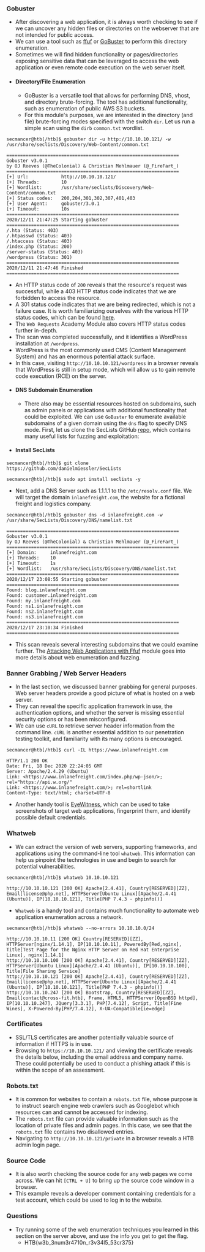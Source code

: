 ### Gobuster
- After discovering a web application, it is always worth checking to see if we can uncover any hidden files or directories on the webserver that are not intended for public access. 
- We can use a tool such as [ffuf](https://github.com/ffuf/ffuf) or [GoBuster](https://github.com/OJ/gobuster) to perform this directory enumeration. 
- Sometimes we will find hidden functionality or pages/directories exposing sensitive data that can be leveraged to access the web application or even remote code execution on the web server itself.
- #### Directory/File Enumeration
	- GoBuster is a versatile tool that allows for performing DNS, vhost, and directory brute-forcing. The tool has additional functionality, such as enumeration of public AWS S3 buckets.
	- For this module's purposes, we are interested in the directory (and file) brute-forcing modes specified with the switch `dir`. Let us run a simple scan using the `dirb` `common.txt` wordlist.
```
secmancer@htb[/htb]$ gobuster dir -u http://10.10.10.121/ -w /usr/share/seclists/Discovery/Web-Content/common.txt

===============================================================
Gobuster v3.0.1
by OJ Reeves (@TheColonial) & Christian Mehlmauer (@_FireFart_)
===============================================================
[+] Url:            http://10.10.10.121/
[+] Threads:        10
[+] Wordlist:       /usr/share/seclists/Discovery/Web-Content/common.txt
[+] Status codes:   200,204,301,302,307,401,403
[+] User Agent:     gobuster/3.0.1
[+] Timeout:        10s
===============================================================
2020/12/11 21:47:25 Starting gobuster
===============================================================
/.hta (Status: 403)
/.htpasswd (Status: 403)
/.htaccess (Status: 403)
/index.php (Status: 200)
/server-status (Status: 403)
/wordpress (Status: 301)
===============================================================
2020/12/11 21:47:46 Finished
===============================================================
```

- An HTTP status code of `200` reveals that the resource's request was successful, while a 403 HTTP status code indicates that we are forbidden to access the resource. 
- A 301 status code indicates that we are being redirected, which is not a failure case. It is worth familiarizing ourselves with the various HTTP status codes, which can be found [here](https://en.wikipedia.org/wiki/List_of_HTTP_status_codes). 
- The `Web Requests` Academy Module also covers HTTP status codes further in-depth.
- The scan was completed successfully, and it identifies a WordPress installation at `/wordpress`. 
- WordPress is the most commonly used CMS (Content Management System) and has an enormous potential attack surface. 
- In this case, visiting `http://10.10.10.121/wordpress` in a browser reveals that WordPress is still in setup mode, which will allow us to gain remote code execution (RCE) on the server.
- #### DNS Subdomain Enumeration
	- There also may be essential resources hosted on subdomains, such as admin panels or applications with additional functionality that could be exploited. We can use `GoBuster` to enumerate available subdomains of a given domain using the `dns` flag to specify DNS mode. First, let us clone the SecLists GitHub [repo](https://github.com/danielmiessler/SecLists), which contains many useful lists for fuzzing and exploitation:
- #### Install SecLists
```
secmancer@htb[/htb]$ git clone https://github.com/danielmiessler/SecLists
```
```
secmancer@htb[/htb]$ sudo apt install seclists -y
```
- Next, add a DNS Server such as 1.1.1.1 to the `/etc/resolv.conf` file. We will target the domain `inlanefreight.com`, the website for a fictional freight and logistics company.
```
secmancer@htb[/htb]$ gobuster dns -d inlanefreight.com -w /usr/share/SecLists/Discovery/DNS/namelist.txt

===============================================================
Gobuster v3.0.1
by OJ Reeves (@TheColonial) & Christian Mehlmauer (@_FireFart_)
===============================================================
[+] Domain:     inlanefreight.com
[+] Threads:    10
[+] Timeout:    1s
[+] Wordlist:   /usr/share/SecLists/Discovery/DNS/namelist.txt
===============================================================
2020/12/17 23:08:55 Starting gobuster
===============================================================
Found: blog.inlanefreight.com
Found: customer.inlanefreight.com
Found: my.inlanefreight.com
Found: ns1.inlanefreight.com
Found: ns2.inlanefreight.com
Found: ns3.inlanefreight.com
===============================================================
2020/12/17 23:10:34 Finished
===============================================================
```
- This scan reveals several interesting subdomains that we could examine further. The [Attacking Web Applications with Ffuf](https://academy.hackthebox.com/module/details/54) module goes into more details about web enumeration and fuzzing.


### Banner Grabbing / Web Server Headers
- In the last section, we discussed banner grabbing for general purposes. Web server headers provide a good picture of what is hosted on a web server. 
- They can reveal the specific application framework in use, the authentication options, and whether the server is missing essential security options or has been misconfigured. 
- We can use `cURL` to retrieve server header information from the command line. `cURL` is another essential addition to our penetration testing toolkit, and familiarity with its many options is encouraged.
```
secmancer@htb[/htb]$ curl -IL https://www.inlanefreight.com

HTTP/1.1 200 OK
Date: Fri, 18 Dec 2020 22:24:05 GMT
Server: Apache/2.4.29 (Ubuntu)
Link: <https://www.inlanefreight.com/index.php/wp-json/>; rel="https://api.w.org/"
Link: <https://www.inlanefreight.com/>; rel=shortlink
Content-Type: text/html; charset=UTF-8
```
- Another handy tool is [EyeWitness](https://github.com/FortyNorthSecurity/EyeWitness), which can be used to take screenshots of target web applications, fingerprint them, and identify possible default credentials.


### Whatweb
- We can extract the version of web servers, supporting frameworks, and applications using the command-line tool `whatweb`. This information can help us pinpoint the technologies in use and begin to search for potential vulnerabilities.
```
secmancer@htb[/htb]$ whatweb 10.10.10.121

http://10.10.10.121 [200 OK] Apache[2.4.41], Country[RESERVED][ZZ], Email[license@php.net], HTTPServer[Ubuntu Linux][Apache/2.4.41 (Ubuntu)], IP[10.10.10.121], Title[PHP 7.4.3 - phpinfo()]
```
- `Whatweb` is a handy tool and contains much functionality to automate web application enumeration across a network.
```
secmancer@htb[/htb]$ whatweb --no-errors 10.10.10.0/24

http://10.10.10.11 [200 OK] Country[RESERVED][ZZ], HTTPServer[nginx/1.14.1], IP[10.10.10.11], PoweredBy[Red,nginx], Title[Test Page for the Nginx HTTP Server on Red Hat Enterprise Linux], nginx[1.14.1]
http://10.10.10.100 [200 OK] Apache[2.4.41], Country[RESERVED][ZZ], HTTPServer[Ubuntu Linux][Apache/2.4.41 (Ubuntu)], IP[10.10.10.100], Title[File Sharing Service]
http://10.10.10.121 [200 OK] Apache[2.4.41], Country[RESERVED][ZZ], Email[license@php.net], HTTPServer[Ubuntu Linux][Apache/2.4.41 (Ubuntu)], IP[10.10.10.121], Title[PHP 7.4.3 - phpinfo()]
http://10.10.10.247 [200 OK] Bootstrap, Country[RESERVED][ZZ], Email[contact@cross-fit.htb], Frame, HTML5, HTTPServer[OpenBSD httpd], IP[10.10.10.247], JQuery[3.3.1], PHP[7.4.12], Script, Title[Fine Wines], X-Powered-By[PHP/7.4.12], X-UA-Compatible[ie=edge]
```

### Certificates
- SSL/TLS certificates are another potentially valuable source of information if HTTPS is in use. 
- Browsing to `https://10.10.10.121/` and viewing the certificate reveals the details below, including the email address and company name. These could potentially be used to conduct a phishing attack if this is within the scope of an assessment.


### Robots.txt
- It is common for websites to contain a `robots.txt` file, whose purpose is to instruct search engine web crawlers such as Googlebot which resources can and cannot be accessed for indexing.
- The `robots.txt` file can provide valuable information such as the location of private files and admin pages. In this case, we see that the `robots.txt` file contains two disallowed entries.
- Navigating to `http://10.10.10.121/private` in a browser reveals a HTB admin login page.


### Source Code
- It is also worth checking the source code for any web pages we come across. We can hit `[CTRL + U]` to bring up the source code window in a browser. 
- This example reveals a developer comment containing credentials for a test account, which could be used to log in to the website.


### Questions
- Try running some of the web enumeration techniques you learned in this section on the server above, and use the info you get to get the flag.
	- HTB{w3b_3num3r4710n_r3v34l5_53cr375}